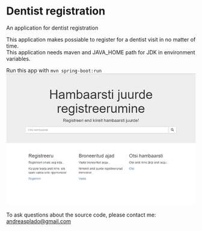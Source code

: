 # Dentist registration
An application for dentist registration

This application makes possiable to register for a dentist visit in no matter of time.</br>
This application needs maven and JAVA_HOME path for JDK in environment variables.

Run this app with ```mvn spring-boot:run```
<img src="https://github.com/andreasplado/static_files/raw/master/dentist_registration.png"/> 


To ask questions about the source code, please contact me: andreasplado@gmail.com

